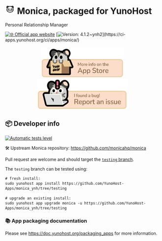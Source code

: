 <!--
N.B.: This README was automatically generated by <https://github.com/YunoHost/apps_tools/blob/main/readme_generator>
It shall NOT be edited by hand.
-->

<h1>
  <img src="https://raw.githubusercontent.com/YunoHost/apps/main/logos/monica.png" width="32px" alt="Logo of Monica">
  Monica, packaged for YunoHost
</h1>

Personal Relationship Manager

[![🌐 Official app website](https://img.shields.io/badge/Official_app_website-darkgreen?style=for-the-badge)](https://monicahq.com)
[![Version: 4.1.2~ynh2](https://img.shields.io/badge/Version-4.1.2~ynh2-rgba(0,150,0,1)?style=for-the-badge)](https://ci-apps.yunohost.org/ci/apps/monica/)

<div align="center">
<a href="https://apps.yunohost.org/app/monica"><img height="100px" src="https://github.com/YunoHost/yunohost-artwork/raw/refs/heads/main/badges/neopossum-badges/badge_more_info_on_the_appstore.svg"/></a>
<a href="https://github.com/YunoHost-Apps/monica_ynh/issues"><img height="100px" src="https://github.com/YunoHost/yunohost-artwork/raw/refs/heads/main/badges/neopossum-badges/badge_report_an_issue.svg"/></a>
</div>

## 📦 Developer info

[![Automatic tests level](https://apps.yunohost.org/badge/cilevel/monica)](https://ci-apps.yunohost.org/ci/apps/monica/)

🛠️ Upstream Monica repository: <https://github.com/monicahq/monica>

Pull request are welcome and should target the [`testing` branch](https://github.com/YunoHost-Apps/monica_ynh/tree/testing).

The `testing` branch can be tested using:
```
# fresh install:
sudo yunohost app install https://github.com/YunoHost-Apps/monica_ynh/tree/testing

# upgrade an existing install:
sudo yunohost app upgrade monica -u https://github.com/YunoHost-Apps/monica_ynh/tree/testing
```

### 📚 App packaging documentation

Please see <https://doc.yunohost.org/packaging_apps> for more information.